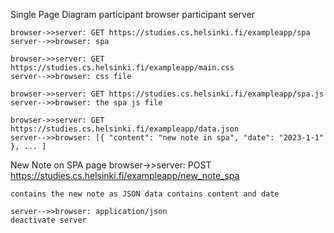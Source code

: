 Single Page Diagram
    participant browser
    participant server

	browser->>server: GET https://studies.cs.helsinki.fi/exampleapp/spa
	server-->>browser: spa

	browser->>server: GET https://studies.cs.helsinki.fi/exampleapp/main.css
	server-->>browser: css file

	browser->>server: GET https://studies.cs.helsinki.fi/exampleapp/spa.js
	server-->>browser: the spa js file

	browser->>server: GET https://studies.cs.helsinki.fi/exampleapp/data.json
	server-->>browser: [{ "content": "new note in spa", "date": "2023-1-1" }, ... ]

New Note on SPA page
	browser->>server: POST https://studies.cs.helsinki.fi/exampleapp/new_note_spa

	contains the new note as JSON data contains content and date

    server-->>browser: application/json
    deactivate server

